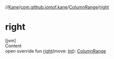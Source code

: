 //[Kane](../../index.md)/[com.github.jomof.kane](../index.md)/[ColumnRange](index.md)/[right](right.md)



# right  
[jvm]  
Content  
open override fun [right](right.md)(move: [Int](https://kotlinlang.org/api/latest/jvm/stdlib/kotlin/-int/index.html)): [ColumnRange](index.md)  



